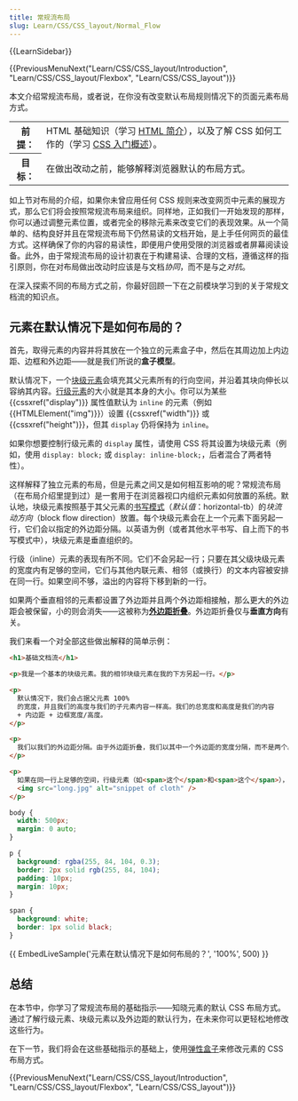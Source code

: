 ```yaml
---
title: 常规流布局
slug: Learn/CSS/CSS_layout/Normal_Flow
---
```


{{LearnSidebar}}

{{PreviousMenuNext("Learn/CSS/CSS_layout/Introduction", "Learn/CSS/CSS_layout/Flexbox", "Learn/CSS/CSS_layout")}}

本文介绍常规流布局，或者说，在你没有改变默认布局规则情况下的页面元素布局方式。

<table>
  <tbody>
    <tr>
      <th scope="row">前提：</th>
      <td>
        HTML 基础知识（学习
        <a href="/zh-CN/docs/Learn/HTML/Introduction_to_HTML"
          >HTML 简介</a
        >），以及了解 CSS 如何工作的（学习
        <a href="/zh-CN/docs/Learn/CSS/Introduction_to_CSS"
          >CSS 入门概述</a
        >）。
      </td>
    </tr>
    <tr>
      <th scope="row">目标：</th>
      <td>在做出改动之前，能够解释浏览器默认的布局方式。</td>
    </tr>
  </tbody>
</table>

如上节对布局的介绍，如果你未曾应用任何 CSS 规则来改变网页中元素的展现方式，那么它们将会按照常规流布局来组织。同样地，正如我们一开始发现的那样，你可以通过调整元素位置，或者完全的移除元素来改变它们的表现效果。从一个简单的、结构良好并且在常规流布局下仍然易读的文档开始，是上手任何网页的最佳方式。这样确保了你的内容的易读性，即便用户使用受限的浏览器或者屏幕阅读设备。此外，由于常规流布局的设计初衷在于构建易读、合理的文档，遵循这样的指引原则，你在对布局做出改动时应该是与文档*协同*，而不是与之*对抗*。

在深入探索不同的布局方式之前，你最好回顾一下在之前模块学习到的关于常规文档流的知识点。

## 元素在默认情况下是如何布局的？

首先，取得元素的内容并将其放在一个独立的元素盒子中，然后在其周边加上内边距、边框和外边距——就是我们所说的**盒子模型**。

默认情况下，一个[块级元素](/zh-CN/docs/Glossary/Block-level_content)会填充其父元素所有的行向空间，并沿着其块向伸长以容纳其内容。[行级元素](/zh-CN/docs/Glossary/Inline-level_content)的大小就是其本身的大小。你可以为某些 {{cssxref("display")}} 属性值默认为 `inline` 的元素（例如 {{HTMLElement("img")}}）设置 {{cssxref("width")}} 或 {{cssxref("height")}}，但其 `display` 仍将保持为 `inline`。

如果你想要控制行级元素的 `display` 属性，请使用 CSS 将其设置为块级元素（例如，使用 `display: block;` 或 `display: inline-block;`，后者混合了两者特性）。

这样解释了独立元素的布局，但是元素之间又是如何相互影响的呢？常规流布局（在布局介绍里提到过）是一套用于在浏览器视口内组织元素如何放置的系统。默认地，块级元素按照基于其父元素的[书写模式](/zh-CN/docs/Web/CSS/writing-mode)（_默认值_：horizontal-tb）的*块流动方向*（block flow direction）放置。每个块级元素会在上一个元素下面另起一行，它们会以指定的外边距分隔。以英语为例（或者其他水平书写、自上而下的书写模式中），块级元素是垂直组织的。

行级（inline）元素的表现有所不同。它们不会另起一行；只要在其父级块级元素的宽度内有足够的空间，它们与其他内联元素、相邻（或换行）的文本内容被安排在同一行。如果空间不够，溢出的内容将下移到新的一行。

如果两个垂直相邻的元素都设置了外边距并且两个外边距相接触，那么更大的外边距会被保留，小的则会消失——这被称为[**外边距折叠**](/zh-CN/docs/Web/CSS/CSS_box_model/Mastering_margin_collapsing)。外边距折叠仅与**垂直方向**有关。

我们来看一个对全部这些做出解释的简单示例：

```html
<h1>基础文档流</h1>

<p>我是一个基本的块级元素。我的相邻块级元素在我的下方另起一行。</p>

<p>
  默认情况下，我们会占据父元素 100%
  的宽度，并且我们的高度与我们的子元素内容一样高。我们的总宽度和高度是我们的内容
  + 内边距 + 边框宽度/高度。
</p>

<p>
  我们以我们的外边距分隔。由于外边距折叠，我们以其中一个外边距的宽度分隔，而不是两个。
</p>

<p>
  如果在同一行上足够的空间，行级元素（如<span>这个</span>和<span>这个</span>），那么它们将与相邻的文本节点将会一起放置在同一行上。如果行级元素溢出，<span>那么它们将会换行，就像这个包含文本的行级元素一样</span>，或者如果没有足够的空间，那么它们将会换到新的一行，就像这个图片一样：
  <img src="long.jpg" alt="snippet of cloth" />
</p>
```

```css
body {
  width: 500px;
  margin: 0 auto;
}

p {
  background: rgba(255, 84, 104, 0.3);
  border: 2px solid rgb(255, 84, 104);
  padding: 10px;
  margin: 10px;
}

span {
  background: white;
  border: 1px solid black;
}
```

{{ EmbedLiveSample('元素在默认情况下是如何布局的？', '100%', 500) }}

## 总结

在本节中，你学习了常规流布局的基础指示——知晓元素的默认 CSS 布局方式。通过了解行级元素、块级元素以及外边距的默认行为，在未来你可以更轻松地修改这些行为。

在下一节，我们将会在这些基础指示的基础上，使用[弹性盒子](/zh-CN/docs/Learn/CSS/CSS_layout/Flexbox)来修改元素的 CSS 布局方式。

{{PreviousMenuNext("Learn/CSS/CSS_layout/Introduction", "Learn/CSS/CSS_layout/Flexbox", "Learn/CSS/CSS_layout")}}
